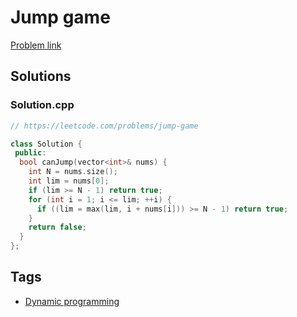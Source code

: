 # Jump game

[Problem link](https://leetcode.com/problems/jump-game)

## Solutions


### Solution.cpp
```cpp
// https://leetcode.com/problems/jump-game

class Solution {
 public:
  bool canJump(vector<int>& nums) {
    int N = nums.size();
    int lim = nums[0];
    if (lim >= N - 1) return true;
    for (int i = 1; i <= lim; ++i) {
      if ((lim = max(lim, i + nums[i])) >= N - 1) return true;
    }
    return false;
  }
};
```
## Tags

* [Dynamic programming](/Collections/dynamic-programming.md#dynamic-programming)
